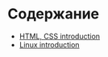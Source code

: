 # Содержание

- [HTML, CSS introduction](1_HTML_CSS_introduction/README.md)
- [Linux introduction](2_Linux_introduction/README.md)